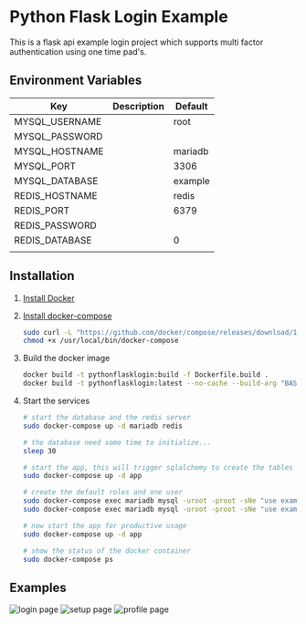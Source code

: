 # Python Flask Login Example
This is a flask api example login project which supports multi factor authentication using one time pad's.


## Environment Variables
| Key                   | Description                                | Default              |
|-----------------------|--------------------------------------------|----------------------|
| MYSQL_USERNAME        |                                            | root                 |
| MYSQL_PASSWORD        |                                            |                      |
| MYSQL_HOSTNAME        |                                            | mariadb              |
| MYSQL_PORT            |                                            | 3306                 |
| MYSQL_DATABASE        |                                            | example              |
| REDIS_HOSTNAME        |                                            | redis                |
| REDIS_PORT            |                                            | 6379                 |
| REDIS_PASSWORD        |                                            |                      |
| REDIS_DATABASE        |                                            | 0                    |
|                       |                                            |                      ||

## Installation
1. [Install Docker](https://docs.docker.com/install/)

2. [Install docker-compose](https://docs.docker.com/compose/install/)
    ```bash
    sudo curl -L "https://github.com/docker/compose/releases/download/1.26.1/docker-compose-$(uname -s)-$(uname -m)" -o /usr/local/bin/docker-compose
    chmod +x /usr/local/bin/docker-compose
    ```

3. Build the docker image
   ```bash
   docker build -t pythonflasklogin:build -f Dockerfile.build .
   docker build -t pythonflasklogin:latest --no-cache --build-arg "BASE_IMG=pythonflasklogin:build" .
   ```

4. Start the services
   ```bash
   # start the database and the redis server
   sudo docker-compose up -d mariadb redis
   
   # the database need some time to initialize... 
   sleep 30
   
   # start the app, this will trigger sqlalchemy to create the tables in the database, afterwards the container is being stopped.
   sudo docker-compose up -d app
   
   # create the default roles and one user
   sudo docker-compose exec mariadb mysql -uroot -proot -sNe "use example; INSERT INTO role (id, name, description) VALUES (1, 'admin', 'Admin'), (2, 'user', 'User');"
   sudo docker-compose exec mariadb mysql -uroot -proot -sNe "use example; INSERT INTO example.user (guid, username, email, role, created, 2fa_enabled, password) VALUES (\"$(python3 -c 'from uuid import uuid4; print(str(uuid4()))')\", 'user', 'user2@example.com', 1, NOW(), 0, \"$(python3 -c 'from werkzeug import generate_password_hash; print(generate_password_hash("example"))')\");"

   # now start the app for productive usage
   sudo docker-compose up -d app
   
   # show the status of the docker container
   sudo docker-compose ps
   ```
   
## Examples
![login page](../media/login.png?raw=true)
![setup page](../media/setup.png?raw=true)
![profile page](../media/profile.png?raw=true)